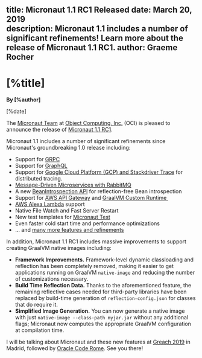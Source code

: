title: Micronaut 1.1 RC1 Released
date: March 20, 2019  
description: Micronaut 1.1 includes a number of significant refinements! Learn more about the release of Micronaut 1.1 RC1.
author: Graeme Rocher
---

# [%title]

**By [%author]**

[%date] 

The [Micronaut Team](https://objectcomputing.com/products/2gm-team) at [Object Computing, Inc.](https://objectcomputing.com/) (OCI) is pleased to announce the release of [Micronaut 1.1 RC1](https://github.com/micronaut-projects/micronaut-core/releases/tag/v1.1.0.RC1).

Micronaut 1.1 includes a number of significant refinements since Micronaut's groundbreaking 1.0 release including:

*   Support for [GRPC](https://grpc.io)
*   Support for [GraphQL](https://micronaut-projects.github.io/micronaut-graphql/latest/guide/index.html)
*   Support for [Google Cloud Platform (GCP) and Stackdriver Trace](https://micronaut-projects.github.io/micronaut-gcp/latest/guide/) for distributed tracing.
*   [Message-Driven Microservices with RabbitMQ](https://micronaut-projects.github.io/micronaut-rabbitmq/latest/guide/)
*   A new [BeanIntrospection API](https://docs.micronaut.io/snapshot/guide/index.html#introspection) for reflection-free Bean introspection
*   Support for [AWS API Gateway](https://micronaut-projects.github.io/micronaut-aws/latest/guide/#apiProxy) and [GraalVM Custom Runtime ](https://micronaut-projects.github.io/micronaut-aws/latest/guide/#customRuntimes)
*   [AWS Alexa Lambda](https://micronaut-projects.github.io/micronaut-aws/latest/guide/#alexa) support
*   Native File Watch and Fast Server Restart
*   New test templates for [Micronaut Test](https://micronaut-projects.github.io/micronaut-test/latest/guide/index.html)
*   Even faster cold start time and performance optimizations
*   ... and [many more features and refinements](https://docs.micronaut.io/1.1.x/guide/index.html#whatsNew)

In addition, Micronaut 1.1 RC1 includes massive improvements to support creating GraalVM native images including:

*   **Framework Improvements.** Framework-level dynamic classloading and reflection has been completely removed, making it easier to get applications running on GraalVM `native-image` and reducing the number of customizations necessary.
*   **Build Time Reflection Data.** Thanks to the aforementioned feature, the remaining reflective cases needed for third-party libraries have been replaced by build-time generation of `reflection-config.json` for classes that do require it.
*   **Simplified Image Generation.** You can now generate a native image with just `native-image --class-path myjar.jar` without any additional flags; Micronaut now computes the appropriate GraalVM configuration at compilation time.

I will be talking about Micronaut and these new features at [Greach 2019](https://www.greachconf.com) in Madrid, followed by [Oracle Code Rome](https://developer.oracle.com/code/rome-april-2019). See you there!